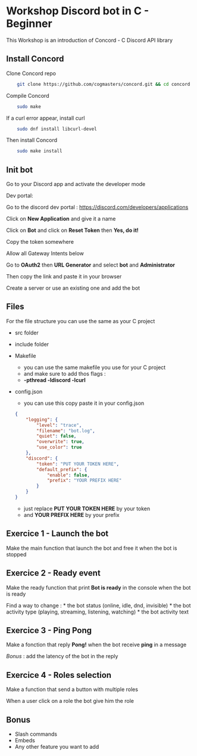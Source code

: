 
# Workshop Discord bot in C - Beginner

This Workshop is an introduction of Concord - C Discord API library


## Install Concord

Clone Concord repo

```bash
    git clone https://github.com/cogmasters/concord.git && cd concord
```

Compile Concord

```bash
    sudo make
```

If a curl error appear, install curl

```bash
    sudo dnf install libcurl-devel
```

Then install Concord

```bash
    sudo make install
```

## Init bot

Go to your Discord app and activate the developer mode

Dev portal:

Go to the discord dev portal : https://discord.com/developers/applications

Click on **New Application** and give it a name

Click on **Bot** and click on **Reset Token** then **Yes, do it!**

Copy the token somewhere

Allow all Gateway Intents below

Go to **OAuth2** then **URL Generator** and select **bot** and **Administrator**

Then copy the link and paste it in your browser

Create a server or use an existing one and add the bot

## Files

For the file structure you can use the same as your C project

* src folder

* include folder

* Makefile
    * you can use the same makefile you use for your C project
    * and make sure to add thos flags :
    * **-pthread -ldiscord -lcurl**

* config.json
    * you can use this copy paste it in your config.json
    ```json
    {
        "logging": {
            "level": "trace",
            "filename": "bot.log",
            "quiet": false,
            "overwrite": true,
            "use_color": true
        },
        "discord": {
            "token": "PUT YOUR TOKEN HERE",
            "default_prefix": {
                "enable": false,
                "prefix": "YOUR PREFIX HERE"
            }
        }
    }
    ```
    * just replace **PUT YOUR TOKEN HERE** by your token
    * and **YOUR PREFIX HERE** by your prefix

## Exercice 1 - Launch the bot

Make the main function that launch the bot and free it when the bot is stopped

## Exercice 2 - Ready event

Make the ready function that print **Bot is ready** in the console when the bot is ready

Find a way to change :
    * the bot status (online, idle, dnd, invisible)
    * the bot activity type (playing, streaming, listening, watching)
    * the bot activity text

## Exercice 3 - Ping Pong

Make a fonction that reply **Pong!** when the bot receive **ping** in a message

*Bonus* : add the latency of the bot in the reply

## Exercice 4 - Roles selection

Make a function that send a button with multiple roles

When a user click on a role the bot give him the role

## Bonus

* Slash commands
* Embeds
* Any other feature you want to add
